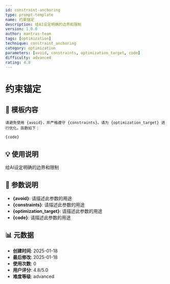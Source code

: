 ```yaml
---
id: constraint-anchoring
type: prompt-template
name: 约束锚定
description: 给AI设定明确的边界和限制
version: 1.0.0
author: mantras-team
tags: [optimization]
technique: constraint_anchoring
category: optimization
parameters: [avoid, constraints, optimization_target, code]
difficulty: advanced
rating: 4.8
---
```


# 约束锚定

## 📝 模板内容

```
请避免使用 {avoid}，并严格遵守 {constraints}。请为 {optimization_target} 进行优化。函数如下：

{code}
```

## 💡 使用说明

给AI设定明确的边界和限制

## 🎯 参数说明

- **{avoid}**: 请描述此参数的用途
- **{constraints}**: 请描述此参数的用途
- **{optimization_target}**: 请描述此参数的用途
- **{code}**: 请描述此参数的用途

## 📊 元数据

- **创建时间**: 2025-01-18
- **最后修改**: 2025-01-18
- **使用次数**: 0
- **用户评分**: 4.8/5.0
- **难度等级**: advanced